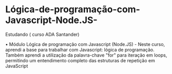 # Lógica-de-programação-com-Javascript-Node.JS-
Estudando ( curso ADA Santander)

• Módulo Lógica de programação com Javascript (Node.JS) - Neste curso, aprendi a base para trabalhar com Javascript: lógica de programação. 
Também aprendi a utilização da palavra-chave "for" para iteração em loops, permitindo um entendimento completo das estruturas de repetição em JavaScript
